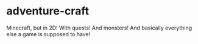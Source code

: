 # adventure-craft
Minecraft, but in 2D! With quests! And monsters! And basically everything else a game is supposed to have!
